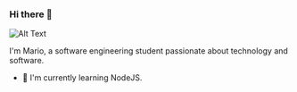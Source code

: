 ### Hi there 👋

![Alt Text](https://raw.githubusercontent.com/MrStoneDev/MrStoneDev/main/Banner%20MrStoneDev.png)

I'm Mario, a software engineering student passionate about technology and software.

- 🌱 I'm currently learning NodeJS.


<!--
**MrStoneDev/MrStoneDev** is a ✨ _special_ ✨ repository because its `README.md` (this file) appears on your GitHub profile.

Here are some ideas to get you started:

- 🔭 I’m currently working on ...
- 🌱 I’m currently learning ...
- 👯 I’m looking to collaborate on ...
- 🤔 I’m looking for help with ...
- 💬 Ask me about ...
- 📫 How to reach me: ...
- 😄 Pronouns: ...
- ⚡ Fun fact: ...
-->
